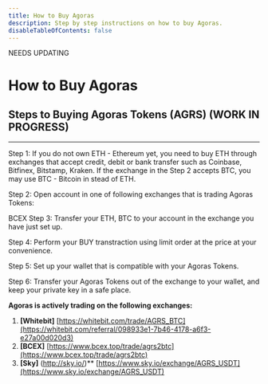 ```yaml
---
title: How to Buy Agoras
description: Step by step instructions on how to buy Agoras.
disableTableOfContents: false
---
```


NEEDS UPDATING 

# How to Buy Agoras

## Steps to Buying Agoras Tokens (AGRS) (WORK IN PROGRESS)
---

Step 1: If you do not own ETH - Ethereum yet, you need to buy ETH through exchanges that accept credit, debit or bank transfer such as Coinbase, Bitfinex, Bitstamp, Kraken. If the exchange in the Step 2 accepts BTC, you may use BTC - Bitcoin in stead of ETH.

Step 2: Open account in one of following exchanges that is trading Agoras Tokens:

BCEX
Step 3: Transfer your ETH, BTC to your account in the exchange you have just set up.

Step 4: Perform your BUY transtraction using limit order at the price at your convenience.

Step 5: Set up your wallet that is compatible with your Agoras Tokens.

Step 6: Transfer your Agoras Tokens out of the exchange to your wallet, and keep your private key in a safe place.

**Agoras is actively trading on the following exchanges:**

1. **[Whitebit]** [https://whitebit.com/trade/AGRS_BTC](https://whitebit.com/referral/098933e1-7b46-4178-a6f3-e27a00d020d3)
2. **[BCEX]** [https://www.bcex.top/trade/agrs2btc](https://www.bcex.top/trade/agrs2btc)
3. **[Sky]** (http://sky.io/)** [https://www.sky.io/exchange/AGRS_USDT](https://www.sky.io/exchange/AGRS_USDT)